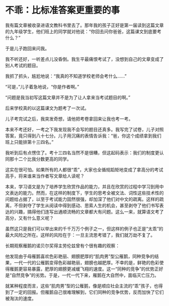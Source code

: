 # 不乖：比标准答案更重要的事

我有篇文章被收录进语文教科书里去了。那年我的孩子正好是第一届读到这篇文章的九年级学生，他们班上的同学就对他说：“你回去问你爸爸，这篇课文到底要考什么？” 

于是儿子跑回来问我。 

我不听还好，一听差点儿没昏倒。我生平最痛恨考试了，没想到自己的文章变成了别人考试的题目。 

我抓了抓头，尴尬地说：“我真的不知道学校老师会考什么……” 

“可是，”儿子着急地说，“你是作者啊。” 

“问题是我当初写这篇文章并不是为了让人拿来当考试题目的啊。” 

后来学校真的以这篇课文为题考了一次试。 

儿子考完试之后，我突发奇想，请他把考卷拿回来让我也考一考。 

本来不考还好，一考之下我发现我不会写的题目还真多。我写完了试卷，儿子对照答案，竟只得到八十七分。儿子用沉痛的表情告诉我：“爸，你这个成绩拿到我们班上只能排第十三四名。” 

我听到后有点愣住了。考十三四名当然不是很糟，但这起码表示：我们的制度更认同那十二个比我分数更高的同学。 

这实在很可怕。如果所有的人都很“乖”，大家也全循规蹈矩地变成了拿高分的考试高手，将来谁来当作者写文章给人读呢？ 

本来，学习语文是为了培养学生欣赏作品的能力，并且在欣赏的过程中学习到用中文表达的能力。然而，在这样的制度下，学生的思考全被文法、词性这些技术性的问题给占据了，以至于考试能力固然很强，却加深了他们对中文的疏离。这样的疏离，不但剥夺了学生从阅读中得到感动、思索人生的机会，甚至剥夺了他们书写表达的兴趣，搞得他们连写出通顺流畅的文章都大有问题。这么一来，就算语文考了高分，又有什么意义呢？ 

虽然这只是我们可以举出来的千千万万个例子之一，但这样的例子也正是“太乖”的最大风险之所在。这样的风险在于：一旦主流思考错了，我们就万劫不复了。 

长期观察雁鹅的诺贝尔奖得主劳伦兹曾有个很有趣的观察： 

他发现由于母雁鹅喜欢色彩艳丽、翅膀肥厚的“肌肉男”型公雁鹅，同种竞争的结果，一代一代的公雁鹅变得色彩越艳丽，翅膀也越肥厚。不幸的是，鲜艳的色彩使得雁鹅更容易暴露，肥厚的翅膀更减缓飞翔的速度。这一“同种的竞争”的优势正好是“自然竞争”的劣势。于是，一代一代下来，雁鹅在大自然中，面临灭亡压力。 

就某种程度而言，这些“肌肉男”型的公雁鹅，像是顺应社会主流的“乖”孩子，也得到了一定的回报。但雁鹅自己很难理解到，它们同种的竞争优势，反而加快了它们被淘汰的速度。